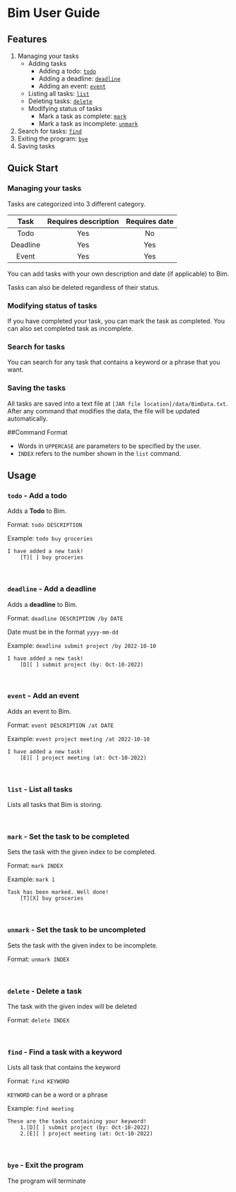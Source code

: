 # Bim User Guide
## Features
1. Managing your tasks
   - Adding tasks
     - Adding a todo: [`todo`](#todo---add-a-todo)
     - Adding a deadline: [`deadline`](#deadline---add-a-deadline)
     - Adding an event: [`event`](#event---add-an-event)
   - Listing all tasks: [`list`](#list---list-all-tasks)
   - Deleting tasks: [`delete`](#delete---delete-a-task)
   - Modifying status of tasks
     - Mark a task as complete: [`mark`](#mark---set-the-task-to-be-completed)
     - Mark a task as incomplete: [`unmark`](#unmark---set-the-task-to-be-uncompleted)
3. Search for tasks: [`find`](#find---find-a-task-with-a-keyword)
4. Exiting the program: [`bye`](#bye---exit-the-program)
5. Saving tasks

## Quick Start
### Managing your tasks

Tasks are categorized into 3 different category.

|   Task   | Requires description | Requires date |
|:--------:|:--------------------:|:-------------:|
|   Todo   |         Yes          |      No       |
| Deadline |         Yes          |      Yes      |
|  Event   |         Yes          |      Yes      |


You can add tasks with your own description and date (if applicable) to Bim.

Tasks can also be deleted regardless of their status.

### Modifying status of tasks

If you have completed your task, you can mark the task as completed. You can also set completed task as
incomplete.


### Search for tasks

You can search for any task that contains a keyword or a phrase that you want. 

### Saving the tasks
All tasks are saved into a text file at `[JAR file location]/data/BimData.txt`.
After any command that modifies the data, the file will be updated automatically.


##Command Format
- Words in `UPPERCASE` are parameters to be specified by the user.
- `INDEX` refers to the number shown in the `list` command.

## Usage

### `todo` - Add a todo

Adds a **Todo** to Bim.

Format: `todo DESCRIPTION`

Example: `todo buy groceries`


```
I have added a new task!
    [T][ ] buy groceries
```

<br />

### `deadline` - Add a deadline

Adds a **deadline** to Bim.

Format: `deadline DESCRIPTION /by DATE`

Date must be in the format `yyyy-mm-dd`

Example: `deadline submit project /by 2022-10-10`

```
I have added a new task!
    [D][ ] submit project (by: Oct-10-2022)
```

<br />

### `event` - Add an event

Adds an event to Bim.

Format: `event DESCRIPTION /at DATE`

Example: `event project meeting /at 2022-10-10`
```
I have added a new task!
    [E][ ] project meeting (at: Oct-10-2022)
```

<br />

### `list` - List all tasks

Lists all tasks that Bim is storing.

<br />


### `mark` - Set the task to be completed

Sets the task with the given index to be completed.

Format: `mark INDEX`

Example: `mark 1`
```
Task has been marked. Well done!
    [T][X] buy groceries
```

<br />

### `unmark` - Set the task to be uncompleted

Sets the task with the given index to be incomplete.

Format: `unmark INDEX`

<br />

### `delete` - Delete a task

The task with the given index will be deleted

Format: `delete INDEX`

<br />

### `find` - Find a task with a keyword

Lists all task that contains the keyword

Format: `find KEYWORD`

`KEYWORD` can be a word or a phrase

Example: `find meeting`
```
These are the tasks containing your keyword!
	1.[D][ ] submit project (by: Oct-10-2022)
	2.[E][ ] project meeting (at: Oct-10-2022)
```

<br />

### `bye` - Exit the program

The program will terminate
